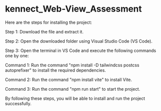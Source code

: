 ﻿# kennect_Web-View_Assessment

Here are the steps for installing the project:

Step 1: Download the file and extract it.

Step 2: Open the downloaded folder using Visual Studio Code (VS Code).

Step 3: Open the terminal in VS Code and execute the following commands one by one:

Command 1: Run the command "npm install -D tailwindcss postcss autoprefixer" to install the required dependencies.

Command 2: Run the command "npm install vite" to install Vite.

Command 3: Run the command "npm run start" to start the project.

By following these steps, you will be able to install and run the project successfully.
